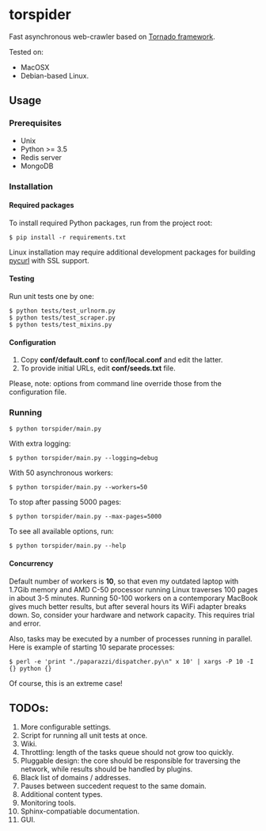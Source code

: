 # torspider

Fast asynchronous web-crawler based on [Tornado framework](http://tornadoweb.org).

Tested on:

* MacOSX
* Debian-based Linux.

## Usage

### Prerequisites

* Unix
* Python >= 3.5
* Redis server
* MongoDB

### Installation

#### Required packages

To install required Python packages, run from the project root:

```
$ pip install -r requirements.txt
```

Linux installation may require additional development packages for building
[pycurl](http://pycurl.io) with SSL support.  

#### Testing

Run unit tests one by one:

```
$ python tests/test_urlnorm.py
$ python tests/test_scraper.py
$ python tests/test_mixins.py
```

#### Configuration

1. Copy **conf/default.conf** to **conf/local.conf** and edit the latter.
1. To provide initial URLs, edit **conf/seeds.txt** file.

Please, note: options from command line override those from the configuration file.

### Running

```
$ python torspider/main.py
```

With extra logging:

```
$ python torspider/main.py --logging=debug
```

With 50 asynchronous workers:

```
$ python torspider/main.py --workers=50
```

To stop after passing 5000 pages:

```
$ python torspider/main.py --max-pages=5000
```

To see all available options, run:

```
$ python torspider/main.py --help
```

#### Concurrency

Default number of workers is **10**, so that even my outdated laptop
with 1.7Gib memory and AMD C-50 processor running Linux traverses 100 pages
in about 3-5 minutes. Running 50-100 workers on a contemporary MacBook gives
much better results, but after several hours its WiFi adapter breaks down. So,
consider your hardware and network capacity. This requires trial and error.

Also, tasks may be executed by a number of processes running in parallel. Here is
example of starting 10 separate processes:

```
$ perl -e 'print "./paparazzi/dispatcher.py\n" x 10' | xargs -P 10 -I {} python {}
```
Of course, this is an extreme case!


## TODOs:

1. More configurable settings.
1. Script for running all unit tests at once.
1. Wiki.
1. Throttling: length of the tasks queue should not grow too quickly.
1. Pluggable design: the core should be responsible for traversing the network,
   while results should be handled by plugins.
1. Black list of domains / addresses.
1. Pauses between succedent request to the same domain.
1. Additional content types.
1. Monitoring tools.
1. Sphinx-compatiable documentation.
1. GUI.
